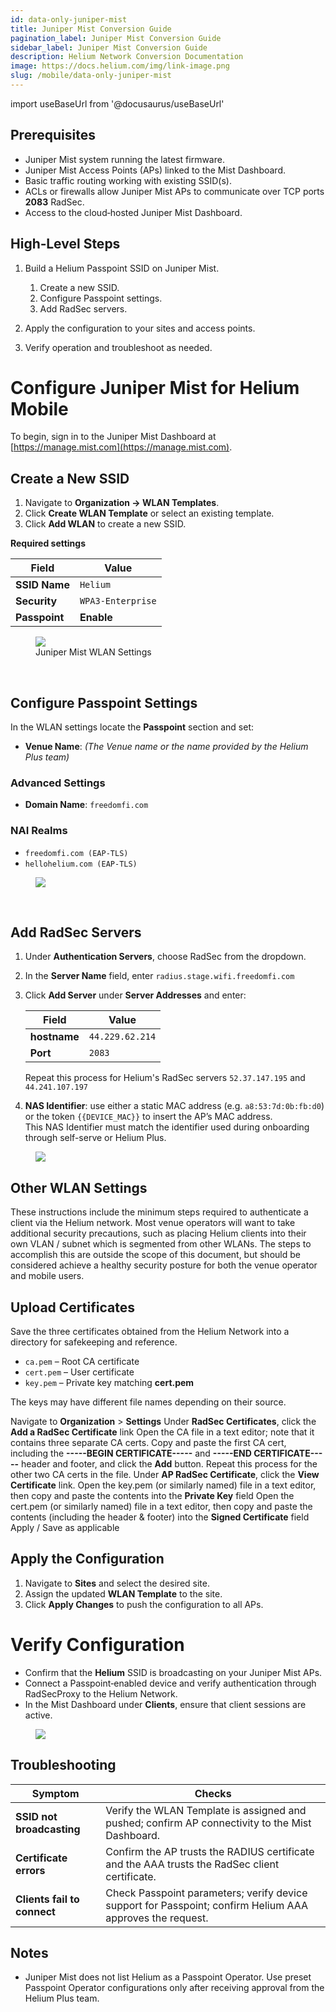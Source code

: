 ```yaml
---
id: data-only-juniper-mist
title: Juniper Mist Conversion Guide
pagination_label: Juniper Mist Conversion Guide
sidebar_label: Juniper Mist Conversion Guide
description: Helium Network Conversion Documentation
image: https://docs.helium.com/img/link-image.png
slug: /mobile/data-only-juniper-mist
---
```


import useBaseUrl from '@docusaurus/useBaseUrl'

## Prerequisites

* Juniper Mist system running the latest firmware.
* Juniper Mist Access Points (APs) linked to the Mist Dashboard.
* Basic traffic routing working with existing SSID(s).
* ACLs or firewalls allow Juniper Mist APs to communicate over TCP ports **2083** RadSec.
* Access to the cloud‑hosted Juniper Mist Dashboard.

## High‑Level Steps

1. Build a Helium Passpoint SSID on Juniper Mist.

   1. Create a new SSID.
   2. Configure Passpoint settings.
   3. Add RadSec servers.
2. Apply the configuration to your sites and access points.
3. Verify operation and troubleshoot as needed.

# Configure Juniper Mist for Helium Mobile

To begin, sign in to the Juniper Mist Dashboard at [https://manage.mist.com](https://manage.mist.com).

## Create a New SSID

1. Navigate to **Organization → WLAN Templates**.
2. Click **Create WLAN Template** or select an existing template.
3. Click **Add WLAN** to create a new SSID.

**Required settings**

| Field         | Value             |
| ------------- | ----------------- |
| **SSID Name** | `Helium`          |
| **Security**  | `WPA3‑Enterprise` |
| **Passpoint** | **Enable**        |

<figure className="screensnippet-wrapper">
  <img
    src={useBaseUrl('img/mobile-data-only/juniper-mist/juniper-mist-create-wlan.png')}
    style={{ maxHeight: '600px' }}
    className="add-shadow add-shadow-margin"
  />
  <figcaption>Juniper Mist WLAN Settings</figcaption>
</figure>
<br />

## Configure Passpoint Settings

In the WLAN settings locate the **Passpoint** section and set:

* **Venue Name**: *(The Venue name or the name provided by the Helium Plus team)*

### Advanced Settings

* **Domain Name**: `freedomfi.com`

### NAI Realms

* `freedomfi.com (EAP‑TLS)`
* `hellohelium.com (EAP‑TLS)`


<figure className="screensnippet-wrapper">
  <img
    src={useBaseUrl('img/mobile-data-only/juniper-mist/juniper-mist-create-passport.png')}
    style={{ maxHeight: '500px' }}
    className="add-shadow add-shadow-margin"
  />
</figure>
<br />

## Add RadSec Servers

1. Under **Authentication Servers**, choose RadSec from the dropdown.
2. In the **Server Name** field, enter `radius.stage.wifi.freedomfi.com`
3. Click **Add Server** under **Server Addresses** and enter:

   | Field          | Value                      |
   | -------------- | -------------------------- |
   | **hostname**   | `44.229.62.214`            |
   | **Port**       | `2083`                     |

   Repeat this process for Helium's RadSec servers `52.37.147.195` and `44.241.107.197`

4. **NAS Identifier**: use either a static MAC address (e.g. `a8:53:7d:0b:fb:d0`) or the token `{{DEVICE_MAC}}` to insert the AP’s MAC address.  
This NAS Identifier must match the identifier used during onboarding through self-serve or Helium Plus.

<figure className="screensnippet-wrapper">
  <img
    src={useBaseUrl('img/mobile-data-only/juniper-mist/juniper-mist-radius-auth.png')}
    style={{ maxHeight: '500px' }}
    className="add-shadow add-shadow-margin"
  />
</figure>

## Other WLAN Settings
   These instructions include the minimum steps required to authenticate a client via the Helium network.
   Most venue operators will want to take additional security precautions, such as placing Helium clients into their own VLAN / subnet which is segmented from other WLANs.
   The steps to accomplish this are outside the scope of this document, but should be considered achieve a healthy security posture for both the venue operator and mobile users.

## Upload Certificates
   
   Save the three certificates obtained from the Helium Network into a directory for safekeeping and reference.

   * `ca.pem` – Root CA certificate
   * `cert.pem` – User certificate
   * `key.pem` – Private key matching **cert.pem**

   The keys may have different file names depending on their source.

   Navigate to **Organization** > **Settings**
   Under **RadSec Certificates**, click the **Add a RadSec Certificate** link
      Open the CA file in a text editor; note that it contains three separate CA certs.
      Copy and paste the first CA cert, including the **-----BEGIN CERTIFICATE-----** and **-----END CERTIFICATE-----** header and footer, and click the **Add** button.
      Repeat this process for the other two CA certs in the file.
   Under **AP RadSec Certificate**, click the **View Certificate** link.
      Open the key.pem (or similarly named) file in a text editor, then copy and paste the contents into the **Private Key** field
      Open the cert.pem (or similarly named) file in a text editor, then copy and paste the contents (including the header & footer) into the **Signed Certificate** field
      Apply / Save as applicable
   
## Apply the Configuration

1. Navigate to **Sites** and select the desired site.
2. Assign the updated **WLAN Template** to the site.
3. Click **Apply Changes** to push the configuration to all APs.

# Verify Configuration

* Confirm that the **Helium** SSID is broadcasting on your Juniper Mist APs.
* Connect a Passpoint‑enabled device and verify authentication through RadSecProxy to the Helium Network.
* In the Mist Dashboard under **Clients**, ensure that client sessions are active.

<figure className="screensnippet-wrapper">
  <img
    src={useBaseUrl('img/mobile-data-only/juniper-mist/juniper-mist-verify-connections.png')}
    style={{ maxHeight: '400px' }}
    className="add-border-radius add-shadow add-shadow-margin"
  />
</figure>

## Troubleshooting

| Symptom                     | Checks                                                                                                                                                              |
| --------------------------- | ------------------------------------------------------------------------------------------------------------------------------------------------------------------- |
| **SSID not broadcasting**   | Verify the WLAN Template is assigned and pushed; confirm AP connectivity to the Mist Dashboard.                                                                     |
| **Certificate errors**      | Confirm the AP trusts the RADIUS certificate and the AAA trusts the RadSec client certificate.                                                                      |
| **Clients fail to connect** | Check Passpoint parameters; verify device support for Passpoint; confirm Helium AAA approves the request.                                                           |

## Notes

* Juniper Mist does not list Helium as a Passpoint Operator. Use preset Passpoint Operator configurations only after receiving approval from the Helium Plus team.
